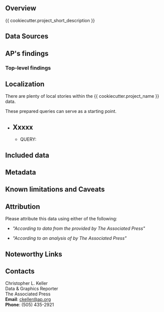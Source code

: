 ## Overview

{{ cookiecutter.project_short_description }}

## Data Sources

## AP's findings

### Top-level findings

## Localization

There are plenty of local stories within the {{ cookiecutter.project_name }} data.

These prepared queries can serve as a starting point.

- **Xxxxx**
  -
  - QUERY: []()

## Included data

## Metadata

## Known limitations and Caveats

## Attribution

Please attribute this data using either of the following:

- *"According to data from the <data agency> <data source> provided by The Associated Press"*

- *"According to an analysis of <data source> by The Associated Press"*

## Noteworthy Links

## Contacts

Christopher L. Keller<br />
Data & Graphics Reporter<br />
The Associated Press<br />
**Email**: ckeller@ap.org<br />
**Phone**: (505) 435-2921<br />


